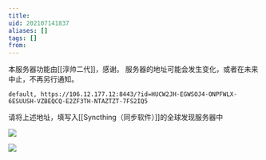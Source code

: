 ```yaml
---
title: 
uid: 202107141837
aliases: []
tags: []
from: 
---
```

本服务器功能由[[淳帅二代]]，感谢。
服务器的地址可能会发生变化，或者在未来中止，不再另行通知。


`default, https://106.12.177.12:8443/?id=HUCW2JH-EGWSOJ4-ONPFWLX-6ESUUSH-VZBEQCQ-E2ZF3TH-NTAZTZT-7FS2IQ5`

请将上述地址，填写入[[Syncthing（同步软件）]]的全球发现服务器中


![](https://gitee.com/cyddgi/picture-store/raw/master/img/20210714184052.jpg)


![](https://gitee.com/cyddgi/picture-store/raw/master/img/20210714184117.jpg)